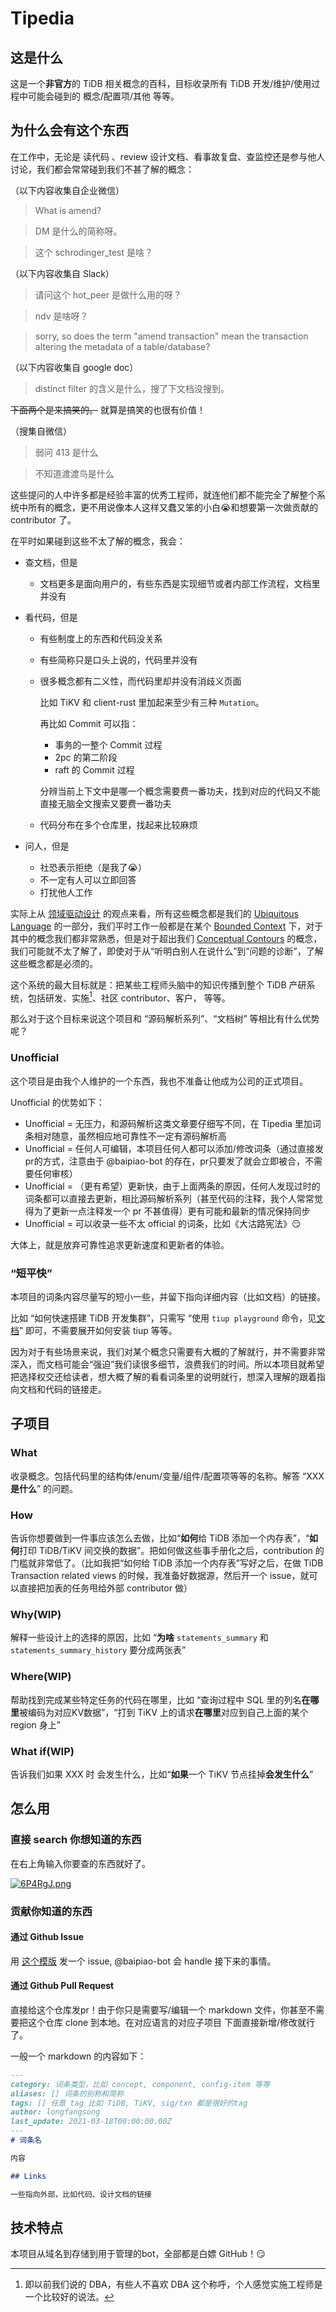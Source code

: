 # Tipedia

## 这是什么

这是一个**非官方**的 TiDB 相关概念的百科，目标收录所有 TiDB 开发/维护/使用过程中可能会碰到的 概念/配置项/其他 等等。

## 为什么会有这个东西

在工作中，无论是 读代码 、review 设计文档、看事故复盘、查监控还是参与他人讨论，我们都会常常碰到我们不甚了解的概念：

（以下内容收集自企业微信）
> What is amend?

> DM 是什么的简称呀。

> 这个 schrodinger_test 是啥？

（以下内容收集自 Slack）

> 请问这个 hot_peer 是做什么用的呀？

> ndv 是啥呀？

> sorry, so does the term "amend transaction" mean the transaction altering the metadata of a table/database?

（以下内容收集自 google doc）

> distinct filter 的含义是什么，搜了下文档没搜到。

~~下面两个是来搞笑的。~~ 就算是搞笑的也很有价值！

（搜集自微信）

> 弱问 413 是什么

> 不知道渡渡鸟是什么

这些提问的人中许多都是经验丰富的优秀工程师，就连他们都不能完全了解整个系统中所有的概念，更不用说像本人这样又蠢又笨的小白😭和想要第一次做贡献的 contributor 了。

在平时如果碰到这些不太了解的概念，我会：

- 查文档，但是

    - 文档更多是面向用户的，有些东西是实现细节或者内部工作流程，文档里并没有

- 看代码，但是

    - 有些制度上的东西和代码没关系

    - 有些简称只是口头上说的，代码里并没有

    - 很多概念都有二义性，而代码里却并没有消歧义页面

      比如 TiKV 和 client-rust 里加起来至少有三种 `Mutation`。

      再比如 Commit 可以指：

        - 事务的一整个 Commit 过程
        - 2pc 的第二阶段
        - raft 的 Commit 过程

      分辨当前上下文中是哪一个概念需要费一番功夫，找到对应的代码又不能直接无脑全文搜索又要费一番功夫

    - 代码分布在多个仓库里，找起来比较麻烦

- 问人，但是

    - 社恐表示拒绝（是我了😭）
    - 不一定有人可以立即回答
    - 打扰他人工作

实际上从 [领域驱动设计](https://zh.wikipedia.org/wiki/%E9%A0%98%E5%9F%9F%E9%A9%85%E5%8B%95%E8%A8%AD%E8%A8%88) 的观点来看，所有这些概念都是我们的 [Ubiquitous Language](https://martinfowler.com/bliki/UbiquitousLanguage.html) 的一部分，我们平时工作一般都是在某个 [Bounded Context](https://martinfowler.com/bliki/BoundedContext.html) 下，对于其中的概念我们都非常熟悉，但是对于超出我们 [Conceptual Contours](http://ddd.fed.wiki.org/view/conceptual-contours) 的概念，我们可能就不太了解了，即使对于从“听明白别人在说什么”到“问题的诊断”，了解这些概念都是必须的。

这个系统的最大目标就是：把某些工程师头脑中的知识传播到整个 TiDB 产研系统，包括研发、实施[^1]、社区 contributor、客户， 等等。

那么对于这个目标来说这个项目和 “源码解析系列”、“文档树” 等相比有什么优势呢？

### Unofficial

这个项目是由我个人维护的一个东西，我也不准备让他成为公司的正式项目。

Unofficial 的优势如下：

- Unofficial = 无压力，和源码解析这类文章要仔细写不同，在 Tipedia 里加词条相对随意，虽然相应地可靠性不一定有源码解析高
- Unofficial = 任何人可编辑，本项目任何人都可以添加/修改词条（通过直接发pr的方式，注意由于 @baipiao-bot 的存在，pr只要发了就会立即被合，不需要任何审核）
- Unofficial = （更有希望）更新快，由于上面两条的原因，任何人发现过时的词条都可以直接去更新，相比源码解析系列（甚至代码的注释，我个人常常觉得为了更新一点注释发一个 pr 不甚值得）更有可能和最新的情况保持同步
- Unofficial = 可以收录一些不太 official 的词条，比如《大沽路宪法》😏

大体上，就是放弃可靠性追求更新速度和更新者的体验。

### “短平快”

本项目的词条内容尽量写的短小一些，并留下指向详细内容（比如文档）的链接。

比如 “如何快速搭建 TiDB 开发集群”，只需写 “使用 `tiup playground` 命令，见[文档](https://docs.pingcap.com/zh/tidb/stable/tiup-playground#playground-%E7%BB%84%E4%BB%B6%E4%BB%8B%E7%BB%8D)” 即可，不需要展开如何安装 tiup 等等。

因为对于有些场景来说，我们对某个概念只需要有大概的了解就行，并不需要非常深入，而文档可能会“强迫”我们读很多细节，浪费我们的时间。所以本项目就希望把选择权交还给读者，想大概了解的看看词条里的说明就行，想深入理解的跟着指向文档和代码的链接走。

## 子项目

### What

收录概念。包括代码里的结构体/enum/变量/组件/配置项等等的名称。解答 “XXX **是什么**” 的问题。

### How

告诉你想要做到一件事应该怎么去做，比如“**如何**给 TiDB 添加一个内存表”，“**如何**打印 TiDB/TiKV 间交换的数据”。把如何做这些事手册化之后，contribution 的门槛就非常低了。（比如我把“如何给 TiDB 添加一个内存表”写好之后，在做 TiDB Transaction related views 的时候，我准备好数据源，然后开一个 issue，就可以直接把加表的任务甩给外部 contributor 做）

### Why(WIP)

解释一些设计上的选择的原因，比如 “**为啥** `statements_summary` 和 `statements_summary_history` 要分成两张表”

### Where(WIP)

帮助找到完成某些特定任务的代码在哪里，比如 “查询过程中 SQL 里的列名**在哪里**被编码为对应KV数据”，“打到 TiKV 上的请求**在哪里**对应到自己上面的某个 region 身上”

### What if(WIP)

告诉我们如果 XXX 时 会发生什么，比如“**如果**一个 TiKV 节点挂掉**会发生什么**”

## 怎么用

### 直接 search 你想知道的东西

在右上角输入你要查的东西就好了。

[![6P4RgJ.png](https://s3.ax1x.com/2021/03/01/6P4RgJ.png)](https://imgtu.com/i/6P4RgJ)
### 贡献你知道的东西

#### 通过 Github Issue

用 [这个模版](https://github.com/longfangsong/tipedia/issues/new?assignees=&labels=contribution&template=contribute-content.md&title=%5BContribute%5D+Title+here) 发一个 issue, 
@baipiao-bot 会 handle 接下来的事情。

#### 通过 Github Pull Request

直接给这个仓库发pr！由于你只是需要写/编辑一个 markdown 文件，你甚至不需要把这个仓库 clone 到本地。在对应语言的对应子项目
下面直接新增/修改就行了。

一般一个 markdown 的内容如下：

```markdown
---
category: 词条类型，比如 concept, component, config-item 等等
aliases: [] 词条的别称和简称
tags: [] 任意 tag 比如 TiDB, TiKV, sig/txn 都是很好的tag
author: longfangsong
last_update: 2021-03-18T00:00:00.00Z
---
# 词条名

内容

## Links

一些指向外部，比如代码、设计文档的链接
```

## 技术特点

本项目从域名到存储到用于管理的bot，全部都是白嫖 GitHub！😏

[^1]: 即以前我们说的 DBA，有些人不喜欢 DBA 这个称呼，个人感觉实施工程师是一个比较好的说法。
